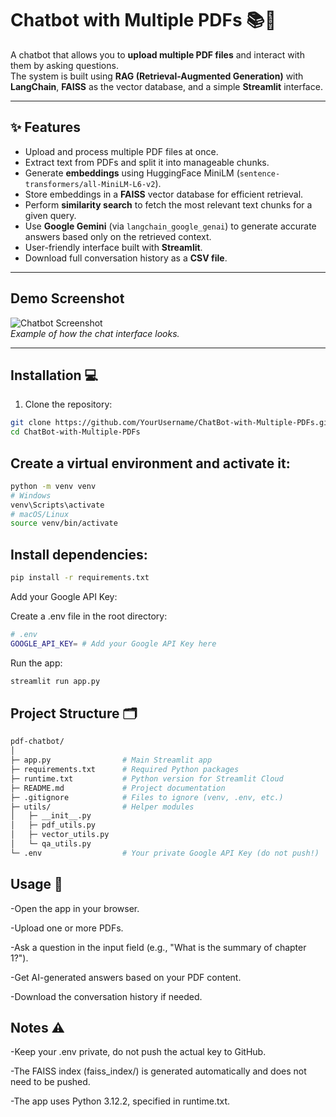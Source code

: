 # Chatbot with Multiple PDFs 📚🤖

A chatbot that allows you to **upload multiple PDF files** and interact with them by asking questions.  
The system is built using **RAG (Retrieval-Augmented Generation)** with **LangChain**, **FAISS** as the vector database, and a simple **Streamlit** interface.

---

## ✨ Features

- Upload and process multiple PDF files at once.
- Extract text from PDFs and split it into manageable chunks.
- Generate **embeddings** using HuggingFace MiniLM (`sentence-transformers/all-MiniLM-L6-v2`).
- Store embeddings in a **FAISS** vector database for efficient retrieval.
- Perform **similarity search** to fetch the most relevant text chunks for a given query.
- Use **Google Gemini** (via `langchain_google_genai`) to generate accurate answers based only on the retrieved context.
- User-friendly interface built with **Streamlit**.
- Download full conversation history as a **CSV file**.

---

## Demo Screenshot

![Chatbot Screenshot](https://i.ibb.co/wNmYHsx/langchain-logo.webp)  
*Example of how the chat interface looks.*

---

## Installation 💻

1. Clone the repository:

```bash
git clone https://github.com/YourUsername/ChatBot-with-Multiple-PDFs.git
cd ChatBot-with-Multiple-PDFs
```
## Create a virtual environment and activate it:

```bash
python -m venv venv
# Windows
venv\Scripts\activate
# macOS/Linux
source venv/bin/activate

```

## Install dependencies:
```bash
pip install -r requirements.txt

```
Add your Google API Key:

Create a .env file in the root directory:

```bash
# .env
GOOGLE_API_KEY= # Add your Google API Key here
```

Run the app:
```bash
streamlit run app.py
```
## Project Structure 🗂️
```bash
pdf-chatbot/
│
├─ app.py                # Main Streamlit app
├─ requirements.txt      # Required Python packages
├─ runtime.txt           # Python version for Streamlit Cloud
├─ README.md             # Project documentation
├─ .gitignore            # Files to ignore (venv, .env, etc.)
├─ utils/                # Helper modules
│   ├─ __init__.py
│   ├─ pdf_utils.py
│   ├─ vector_utils.py
│   └─ qa_utils.py
└─ .env                  # Your private Google API Key (do not push!)
```

## Usage 📝
-Open the app in your browser.

-Upload one or more PDFs.

-Ask a question in the input field (e.g., "What is the summary of chapter 1?").

-Get AI-generated answers based on your PDF content.

-Download the conversation history if needed.

## Notes ⚠️

-Keep your .env private, do not push the actual key to GitHub.

-The FAISS index (faiss_index/) is generated automatically and does not need to be pushed.

-The app uses Python 3.12.2, specified in runtime.txt.

